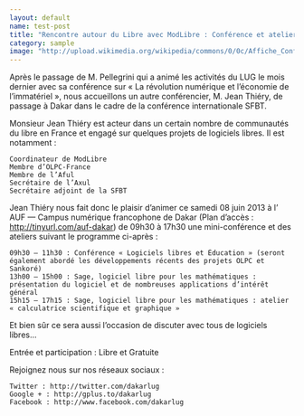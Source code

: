 ```yaml
---
layout: default
name: test-post
title: "Rencontre autour du Libre avec ModLibre : Conférence et ateliers"
category: sample
image: "http://upload.wikimedia.org/wikipedia/commons/0/0c/Affiche_Conference_et_atelier_DakarLUG_avec_jean_Thiery_8-juin-2013.pdf"
---
```


Après le passage de M. Pellegrini qui a animé les activités du LUG le mois dernier avec sa conférence sur « La révolution numérique et l’économie de l’immatériel », nous accueillons un autre conférencier, M. Jean Thiéry, de passage à Dakar dans le cadre de la conférence internationale SFBT.

Monsieur Jean Thiéry est acteur dans un certain nombre de communautés du libre en France et engagé sur quelques projets de logiciels libres. Il est notamment :

    Coordinateur de ModLibre
    Membre d’OLPC-France
    Membre de l’Aful
    Secrétaire de l’Axul
    Secrétaire adjoint de la SFBT


Jean Thiéry nous fait donc le plaisir d’animer ce samedi 08 juin 2013 à l’ AUF — Campus numérique francophone de Dakar (Plan d’accès : http://tinyurl.com/auf-dakar) de 09h30 à 17h30 une mini-conférence et des ateliers suivant le programme ci-après :

    09h30 — 11h30 : Conférence « Logiciels libres et Éducation » (seront également abordé les développements récents des projets OLPC et Sankoré)
    13h00 — 15h00 : Sage, logiciel libre pour les mathématiques : présentation du logiciel et de nombreuses applications d’intérêt général
    15h15 — 17h15 : Sage, logiciel libre pour les mathématiques : atelier « calculatrice scientifique et graphique »

Et bien sûr ce sera aussi l’occasion de discuter avec tous de logiciels libres…

Entrée et participation : Libre et Gratuite

Rejoignez nous sur nos réseaux sociaux :

    Twitter : http://twitter.com/dakarlug
    Google + : http://gplus.to/dakarlug
    Facebook : http://www.facebook.com/dakarlug
